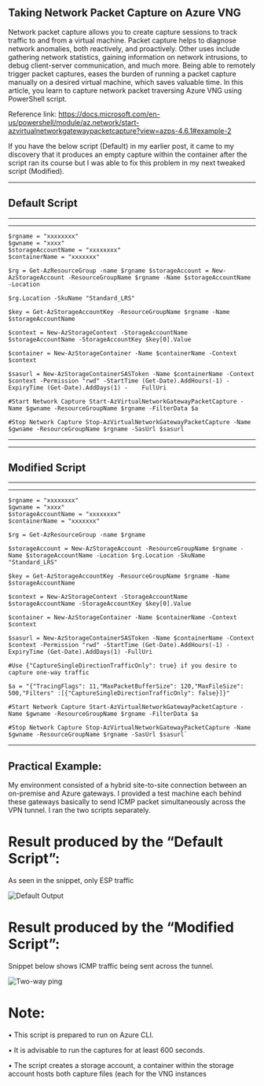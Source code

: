 

##             Taking Network Packet Capture on Azure VNG
          


Network packet capture allows you to create capture sessions to track traffic to and from a virtual machine. Packet capture helps to diagnose network anomalies, both reactively, and proactively. Other uses include gathering network statistics, gaining information on network intrusions, to debug client-server communication, and much more. Being able to remotely trigger packet captures, eases the burden of running a packet capture manually on a desired virtual machine, which saves valuable time. In this article, you learn to capture network packet traversing Azure VNG using PowerShell script.

Reference link: https://docs.microsoft.com/en-us/powershell/module/az.network/start-azvirtualnetworkgatewaypacketcapture?view=azps-4.6.1#example-2

If you have the below script (Default) in my earlier post, it came to my discovery that it produces an empty capture within the container after the script ran its course but I was able to fix this problem in my next tweaked script (Modified).

**************************
       
 ##    Default Script
       
**************************



********************************************************************************************************************************************************************************

    $rgname = "xxxxxxxx" 
    $gwname = "xxxx" 
    $storageAccountName = "xxxxxxxx" 
    $containerName = "xxxxxxx"

    $rg = Get-AzResourceGroup -name $rgname $storageAccount = New-AzStorageAccount -ResourceGroupName $rgname -Name $storageAccountName -Location 

    $rg.Location -SkuName "Standard_LRS" 

    $key = Get-AzStorageAccountKey -ResourceGroupName $rgname -Name $storageAccountName 

    $context = New-AzStorageContext -StorageAccountName $storageAccountName -StorageAccountKey $key[0].Value 

    $container = New-AzStorageContainer -Name $containerName -Context $context 

    $sasurl = New-AzStorageContainerSASToken -Name $containerName -Context $context -Permission "rwd" -StartTime (Get-Date).AddHours(-1) -ExpiryTime (Get-Date).AddDays(1) -    FullUri

    #Start Network Capture Start-AzVirtualNetworkGatewayPacketCapture -Name $gwname -ResourceGroupName $rgname -FilterData $a

    #Stop Network Capture Stop-AzVirtualNetworkGatewayPacketCapture -Name $gwname -ResourceGroupName $rgname -SasUrl $sasurl

********************************************************************************************************************************************************************************



**************************

##    Modified Script

**************************



********************************************************************************************************************************************************************************

    $rgname = "xxxxxxxx" 
    $gwname = "xxxx" 
    $storageAccountName = "xxxxxxxx" 
    $containerName = "xxxxxxx"

    $rg = Get-AzResourceGroup -name $rgname 

    $storageAccount = New-AzStorageAccount -ResourceGroupName $rgname -Name $storageAccountName -Location $rg.Location -SkuName "Standard_LRS" 

    $key = Get-AzStorageAccountKey -ResourceGroupName $rgname -Name $storageAccountName 

    $context = New-AzStorageContext -StorageAccountName $storageAccountName -StorageAccountKey $key[0].Value 

    $container = New-AzStorageContainer -Name $containerName -Context $context 

    $sasurl = New-AzStorageContainerSASToken -Name $containerName -Context $context -Permission "rwd" -StartTime (Get-Date).AddHours(-1) -ExpiryTime (Get-Date).AddDays(1) -FullUri

    #Use {"CaptureSingleDirectionTrafficOnly": true} if you desire to capture one-way traffic 

    $a = "{"TracingFlags": 11,"MaxPacketBufferSize": 120,"MaxFileSize": 500,"Filters" :[{"CaptureSingleDirectionTrafficOnly": false}]}"

    #Start Network Capture Start-AzVirtualNetworkGatewayPacketCapture -Name $gwname -ResourceGroupName $rgname -FilterData $a

    #Stop Network Capture Stop-AzVirtualNetworkGatewayPacketCapture -Name $gwname -ResourceGroupName $rgname -SasUrl $sasurl`

********************************************************************************************************************************************************************************


## Practical Example:

My environment consisted of a hybrid site-to-site connection between an on-premise and Azure gateways. I provided a test machine each behind these gateways basically to send ICMP packet simultaneously across the VPN tunnel. I ran the two scripts separately. 

# Result produced by the “Default Script”:
As seen in the snippet, only ESP traffic 

![Default Output](https://user-images.githubusercontent.com/40485440/92325187-80574e80-f040-11ea-9227-f9977d6c5b78.png)

# Result produced by the “Modified Script”:
Snippet below shows ICMP traffic being sent across the tunnel. 

![Two-way ping](https://user-images.githubusercontent.com/40485440/92325198-96650f00-f040-11ea-89c4-ff904c7e30fc.png)

# Note:

•	This script is prepared to run on Azure CLI.

•	It is advisable to run the captures for at least 600 seconds.

•	The script creates a storage account, a container within the storage account hosts both capture files (each for the VNG instances





